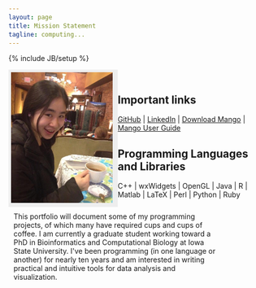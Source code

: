 ```yaml
---
layout: page
title: Mission Statement
tagline: computing...
---
```

{% include JB/setup %}

<style>
#nav {
    line-height:30px;
    background-color:#eeeeee;
    height:260px;
    width:205px;
    float:left;
    padding:5px; 
}
#section {
    width:400px;
    float:left;
    padding:10px; 
}
</style>

<div id="nav">
<img src="imgs/a.jpg" alt="alt text" style="width:200px;"/>
</div>

<div id="section">
This portfolio will document some of my programming projects, of which many have required cups and cups of coffee. I am currently a graduate student working toward a PhD in Bioinformatics and Computational Biology at Iowa State University. I've been programming (in one language or another) for nearly ten years and am interested in writing practical and intuitive tools for data analysis and visualization.
</div>


<!-- I hope to graduate <strike style='color:red'>Summer 2015</strike> <strike style='color:red'>Winter 2015</strike> someday...-->

<p>
<br/>
</p>

## Important links

[GitHub](https://github.com/j23414) | [LinkedIn](https://www.linkedin.com/in/jenchang212) | [Download Mango](http://www.complex.iastate.edu/download/Mango/index.html) | [Mango User Guide](https://www.gitbook.com/book/j23414/mango-user-guide/details)

    
## Programming Languages and Libraries

 C++ | wxWidgets | OpenGL | Java | R | Matlab | LaTeX | Perl | Python | Ruby 

<!--
## Recent Posts

<ul class="posts">
  {% for post in site.posts %}
    <li><span>{{ post.date | date_to_string }}</span> &raquo; <a href="{{ BASE_PATH }}{{ post.url }}">{{ post.title }}</a></li>
  {% endfor %}
</ul>
-->
